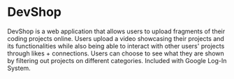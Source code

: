 # DevShop


DevShop is a web application that allows users to upload fragments of their coding projects online. Users upload a video showcasing their projects and its functionalities while also being able to interact with other users' projects through likes + connections. Users can choose to see what they are shown by filtering out projects on different categories. Included with Google Log-In System.



